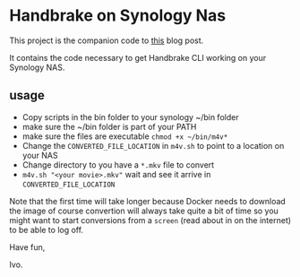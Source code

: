 # Handbrake on Synology Nas

This project is the companion code to [this](http://ivo2u.nl/dA) blog post.

It contains the code necessary to get Handbrake CLI working on your Synology NAS.

## usage

* Copy scripts in the bin folder to your synology ~/bin folder
* make sure the ~/bin folder is part of your PATH
* make sure the files are executable `chmod +x ~/bin/m4v*`
* Change the `CONVERTED_FILE_LOCATION` in `m4v.sh` to point to a location on your NAS
* Change directory to you have a `*.mkv` file to convert
* `m4v.sh "<your movie>.mkv"` wait and see it arrive in `CONVERTED_FILE_LOCATION`

Note that the first time will take longer because Docker needs to download the image
of course convertion will always take quite a bit of time so you might want to start
conversions from a `screen` (read about in on the internet) to be able to log off.

Have fun,

Ivo.